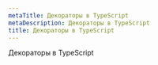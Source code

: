 ```yaml
---
metaTitle: Декораторы в TypeScript
metaDescription: Декораторы в TypeScript
title: Декораторы в TypeScript
---
```


Декораторы в TypeScript